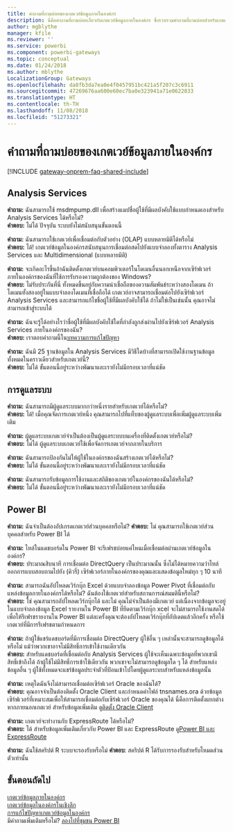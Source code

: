 ```yaml
---
title: คำถามที่ถามบ่อยของเกตเวย์ข้อมูลภายในองค์กร
description: นี่คือคำถามที่ถามบ่อยเกี่ยวกับเกตเวย์ข้อมูลภายในองค์กร ซึ่งรวบรวมคำถามที่ถามบ่อยสำหรับเกตเวย์ไว้ในที่เดียว
author: mgblythe
manager: kfile
ms.reviewer: ''
ms.service: powerbi
ms.component: powerbi-gateways
ms.topic: conceptual
ms.date: 01/24/2018
ms.author: mblythe
LocalizationGroup: Gateways
ms.openlocfilehash: da8fb3da7ea0e4f0457951bc421a5f207c3c6911
ms.sourcegitcommit: 47269676aa600e60ec7ba0e323941a71e0622833
ms.translationtype: HT
ms.contentlocale: th-TH
ms.lasthandoff: 11/08/2018
ms.locfileid: "51273321"
---
```

# <a name="on-premises-data-gateway-faq"></a>คำถามที่ถามบ่อยของเกตเวย์ข้อมูลภายในองค์กร
<!-- Shared FAQ shared Include -->
[!INCLUDE [gateway-onprem-faq-shared-include](./includes/gateway-onprem-faq-shared-include.md)]

## <a name="analysis-services"></a>Analysis Services
**คำถาม:** ฉันสามารถใช้ msdmpump.dll เพื่อสร้างแมปชื่อผู้ใช้ที่มีผลบังคับใช้แบบกำหนดเองสำหรับ Analysis Services ได้หรือไม่?  
**คำตอบ:** ไม่ได้ ปัจจุบัน ระบบยังไม่สนับสนุนขั้นตอนนี้

**คำถาม:** ฉันสามารถใช้เกตเวย์เพื่อเชื่อมต่อกับตัวอย่าง (OLAP) แบบหลายมิติได้หรือไม่  
**คำตอบ:** ได้! เกตเวย์ข้อมูลในองค์กรสนับสนุนการเชื่อมต่อสดไปยังแบบจำลองทั้งตาราง Analysis Services และ Multidimensional (แบบหลายมิติ)

**คำถาม:** จะเกิดอะไรขึ้นถ้าฉันติดตั้งเกตเวย์บนคอมพิวเตอร์ในโดเมนอื่นนอกเหนือจากเซิร์ฟเวอร์ภายในองค์กรของฉันที่ใช้การรับรองความถูกต้องของ Windows?  
**คำตอบ:** ไม่รับประกันที่นี่ ทั้งหมดขึ้นอยู่กับความน่าเชื่อถือของความสัมพันธ์ระหว่างสองโดเมน ถ้าโดเมนทั้งสองอยู่ในแบบจำลองโดเมนที่เชื่อถือได้ เกตเวย์อาจสามารถเชื่อมต่อไปยังเซิร์ฟเวอร์ Analysis Services และสามารถแก้ไขชื่อผู้ใช้ที่มีผลบังคับใช้ได้ ถ้าไม่ใช่เป็นเช่นนั้น คุณอาจไม่สามารถเข้าสู่ระบบได้

**คำถาม:** ฉันจะรู้ได้อย่างไรว่าชื่อผู้ใช้ที่มีผลบังคับใช้ใดที่กำลังถูกส่งผ่านไปยังเซิร์ฟเวอร์ Analysis Services ภายในองค์กรของฉัน?  
**คำตอบ:** เราตอบคำถามนี้ใน[บทความการแก้ไขปัญหา](service-gateway-onprem-tshoot.md)

**คำถาม:** ฉันมี 25 ฐานข้อมูลใน Analysis Services มีวิธีใดบ้างที่สามารถเปิดใช้งานฐานข้อมูลทั้งหมดในคราวเดียวสำหรับเกตเวย์นี้?  
**คำตอบ:** ไม่ได้ ขั้นตอนนี้อยู่ระหว่างพัฒนาและเรายังไม่มีกรอบเวลาที่แน่ชัด

## <a name="administration"></a>การดูแลระบบ
**คำถาม:** ฉันสามารถมีผู้ดูแลระบบมากกว่าหนึ่งรายสำหรับเกตเวย์ได้หรือไม่?  
**คำตอบ:** ได้! เมื่อคุณจัดการเกตเวย์หนึ่ง คุณสามารถไปที่แท็บของผู้ดูแลระบบเพื่อเพิ่มผู้ดูแลระบบเพิ่มเติม

**คำถาม:** ผู้ดูแลระบบเกตเวย์จำเป็นต้องเป็นผู้ดูแลระบบบนเครื่องที่ติดตั้งเกตเวย์หรือไม่?  
**คำตอบ:** ไม่ได้ ผู้ดูแลระบบเกตเวย์ใช้เพื่อจัดการเกตเวย์จากภายในบริการ

**คำถาม:** ฉันสามารถป้องกันไม่ให้ผู้ใช้ในองค์กรของฉันสร้างเกตเวย์ได้หรือไม่?  
**คำตอบ:** ไม่ได้ ขั้นตอนนี้อยู่ระหว่างพัฒนาและเรายังไม่มีกรอบเวลาที่แน่ชัด

**คำถาม:** ฉันสามารถรับข้อมูลการใช้งานและสถิติของเกตเวย์ในองค์กรของฉันได้หรือไม่?  
**คำตอบ:** ไม่ได้ ขั้นตอนนี้อยู่ระหว่างพัฒนาและเรายังไม่มีกรอบเวลาที่แน่ชัด

## <a name="power-bi"></a>Power BI
**คำถาม:** ฉันจำเป็นต้องอัปเกรดเกตเวย์ส่วนบุคคลหรือไม่?
**คำตอบ:** ไม่ คุณสามารถใช้เกตเวย์ส่วนบุคคลสำหรับ Power BI ได้

**คำถาม:** ไทล์ในแดชบอร์ดใน Power BI จะรีเฟรชบ่อยแค่ไหนเมื่อเชื่อมต่อผ่านเกตเวย์ข้อมูลในองค์กร?  
**คำตอบ:** ประมาณสิบนาที การเชื่อมต่อ DirectQuery เป็นประมาณนั้น ซึ่งไม่ได้หมายความว่าไทล์ออกการแบบสอบถามไปยัง (คิวรี่) เซิร์ฟเวอร์ภายในองค์กรของคุณและแสดงข้อมูลใหม่ทุก ๆ 10 นาที

**คำถาม:** สามารถฉันอัปโหลดเวิร์กบุ๊ก Excel ด้วยแบบจำลองข้อมูล Power Pivot ที่เชื่อมต่อกับแหล่งข้อมูลภายในองค์กรได้หรือไม่? ฉันต้องใช้เกตเวย์สำหรับสถานการณ์สมมตินี้หรือไม่?  
**คำตอบ:** ใช่ คุณสามารถอัปโหลดเวิร์กบุ๊กได้ และไม่ คุณไม่จำเป็นต้องมีเกตเวย์ แต่เนื่องจากข้อมูลจะอยู่ในแบบจำลองข้อมูล Excel รายงานใน Power BI ที่ยึดตามเวิร์กบุ๊ก xcel จะไม่สามารถใช้งานสดได้ เพื่อให้รีเฟรชรายงานใน Power BI แต่ละครั้งคุณจะต้องอัปโหลดเวิร์กบุ๊กที่อัปเดตแล้วอีกครั้ง หรือใช้เกตเวย์ที่มีการรีเฟรชตามกำหนดการ

**คำถาม:** ถ้าผู้ใช้แชร์แดชบอร์ดที่มีการเชื่อมต่อ DirectQuery ผู้ใช้อื่น ๆ เหล่านั้นจะสามารถดูข้อมูลได้หรือไม่ แม้ว่าพวกเขาอาจไม่มีสิทธิ์การเข้าใช้งานเดียวกัน  
**คำตอบ:** สำหรับแดชบอร์ดที่เชื่อมต่อกับ Analysis Services ผู้ใช้จะเห็นเฉพาะข้อมูลที่พวกเขามีสิทธิ์เข้าถึงได้ ถ้าผู้ใช้ไม่มีสิทธิ์การเข้าใช้เดียวกัน พวกเขาจะไม่สามารถดูข้อมูลใด ๆ ได้ สำหรับแหล่งข้อมูลอื่น ๆ ผู้ใช้ทั้งหมดจะแชร์ข้อมูลประจำตัวที่ป้อนเข้าไปโดยผู้ดูแลระบบสำหรับแหล่งข้อมูลนั้น

**คำถาม:** เหตุใดฉันจึงไม่สามารถเชื่อมต่อเซิร์ฟเวอร์ Oracle ของฉันได้?  
**คำตอบ:** คุณอาจจำเป็นต้องติดตั้ง Oracle Client และกำหนดค่าไฟล์ tnsnames.ora ด้วยข้อมูลเซิร์ฟเวอร์ที่เหมาะสมเพื่อให้สามารถเชื่อมต่อกับเซิร์ฟเวอร์ Oracle ของคุณได้ นี่คือการติดตั้งแยกต่างหากภายนอกเกตเวย์ สำหรับข้อมูลเพิ่มเติม ดู[ติดตั้ง Oracle Client](service-gateway-onprem-manage-oracle.md#installing-the-oracle-client)

**คำถาม:** เกตเวย์จะทำงานกับ ExpressRoute ได้หรือไม่?  
**คำตอบ:** ได้ สำหรับข้อมูลเพิ่มเติมเกี่ยวกับ Power BI และ ExpressRoute ดู[Power BI และ ExpressRoute](service-admin-power-bi-expressroute.md)

**คำถาม:** ฉันใช้สคริปต์ R ระบบจะรองรับหรือไม่
**คำตอบ**: สคริปต์ R ได้รับการรองรับสำหรับโหมดส่วนตัวเท่านั้น

## <a name="next-steps"></a>ขั้นตอนถัดไป
[เกตเวย์ข้อมูลภายในองค์กร](service-gateway-onprem.md)  
[เกตเวย์ข้อมูลในองค์กรในเชิงลึก](service-gateway-onprem-indepth.md)  
[การแก้ไขปัญหาเกตเวย์ข้อมูลในองค์กร](service-gateway-onprem-tshoot.md)  
มีคำถามเพิ่มเติมหรือไม่? [ลองไปที่ชุมชน Power BI](http://community.powerbi.com/)


